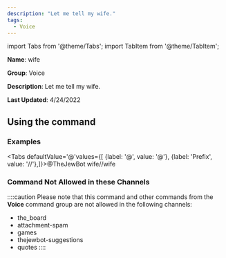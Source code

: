 ```yaml
---
description: "Let me tell my wife."
tags:
  - Voice
---
```

import Tabs from '@theme/Tabs';
import TabItem from '@theme/TabItem';

**Name**: wife

**Group**: Voice

**Description**: Let me tell my wife.

**Last Updated**: 4/24/2022

## Using the command

### Examples
<Tabs defaultValue='@'values={[ {label: '@', value: '@'}, {label: 'Prefix', value: '//'},]}><TabItem value='@'>@TheJewBot wife</TabItem><TabItem value='//'>//wife</TabItem></Tabs>

### Command Not Allowed in these Channels
::::caution Please note that this command and other commands from the **Voice** command group are not allowed in the following channels:
- the_board
- attachment-spam
- games
- thejewbot-suggestions
- quotes
::::